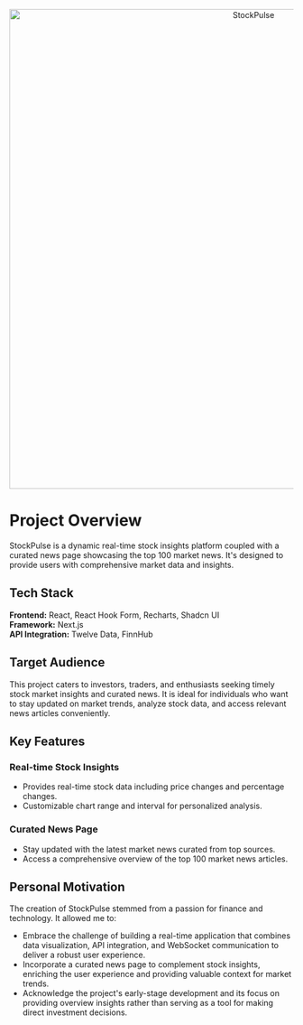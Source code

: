 <p align="center">
  <img width="850" alt="StockPulse" src="https://github.com/scottchen98/StockPulse/assets/103295581/afd3cfb5-103e-445e-94f1-eb5f6ea763ca">
</p>

# Project Overview

StockPulse is a dynamic real-time stock insights platform coupled with a curated news page showcasing the top 100 market news. It's designed to provide users with comprehensive market data and insights.

## Tech Stack

**Frontend:** React, React Hook Form, Recharts, Shadcn UI \
**Framework:** Next.js \
**API Integration:** Twelve Data, FinnHub

## Target Audience

This project caters to investors, traders, and enthusiasts seeking timely stock market insights and curated news. It is ideal for individuals who want to stay updated on market trends, analyze stock data, and access relevant news articles conveniently.

## Key Features

### Real-time Stock Insights

- Provides real-time stock data including price changes and percentage changes.
- Customizable chart range and interval for personalized analysis.

### Curated News Page

- Stay updated with the latest market news curated from top sources.
- Access a comprehensive overview of the top 100 market news articles.

## Personal Motivation

The creation of StockPulse stemmed from a passion for finance and technology. It allowed me to:

- Embrace the challenge of building a real-time application that combines data visualization, API integration, and WebSocket communication to deliver a robust user experience.
- Incorporate a curated news page to complement stock insights, enriching the user experience and providing valuable context for market trends.
- Acknowledge the project's early-stage development and its focus on providing overview insights rather than serving as a tool for making direct investment decisions.
